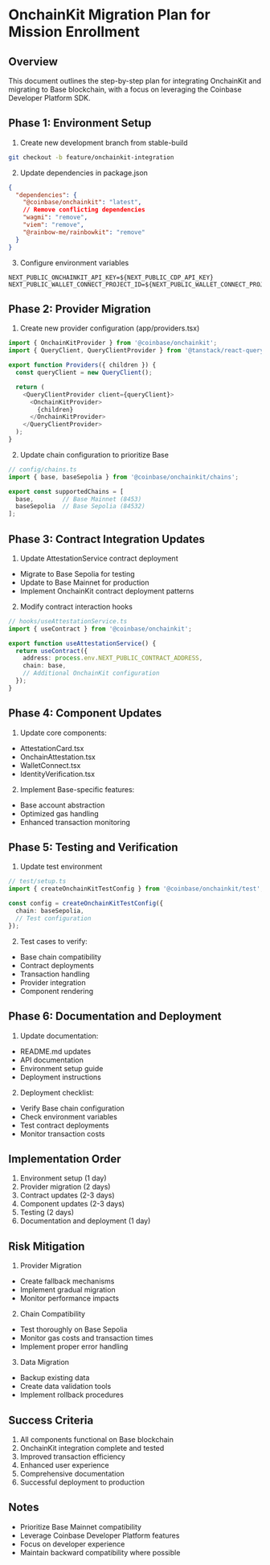 # OnchainKit Migration Plan for Mission Enrollment

## Overview
This document outlines the step-by-step plan for integrating OnchainKit and migrating to Base blockchain, with a focus on leveraging the Coinbase Developer Platform SDK.

## Phase 1: Environment Setup
1. Create new development branch from stable-build
```bash
git checkout -b feature/onchainkit-integration
```

2. Update dependencies in package.json
```json
{
  "dependencies": {
    "@coinbase/onchainkit": "latest",
    // Remove conflicting dependencies
    "wagmi": "remove",
    "viem": "remove",
    "@rainbow-me/rainbowkit": "remove"
  }
}
```

3. Configure environment variables
```env
NEXT_PUBLIC_ONCHAINKIT_API_KEY=${NEXT_PUBLIC_CDP_API_KEY}
NEXT_PUBLIC_WALLET_CONNECT_PROJECT_ID=${NEXT_PUBLIC_WALLET_CONNECT_PROJECT_ID}
```

## Phase 2: Provider Migration
1. Create new provider configuration (app/providers.tsx)
```typescript
import { OnchainKitProvider } from '@coinbase/onchainkit';
import { QueryClient, QueryClientProvider } from '@tanstack/react-query';

export function Providers({ children }) {
  const queryClient = new QueryClient();

  return (
    <QueryClientProvider client={queryClient}>
      <OnchainKitProvider>
        {children}
      </OnchainKitProvider>
    </QueryClientProvider>
  );
}
```

2. Update chain configuration to prioritize Base
```typescript
// config/chains.ts
import { base, baseSepolia } from '@coinbase/onchainkit/chains';

export const supportedChains = [
  base,        // Base Mainnet (8453)
  baseSepolia  // Base Sepolia (84532)
];
```

## Phase 3: Contract Integration Updates
1. Update AttestationService contract deployment
- Migrate to Base Sepolia for testing
- Update to Base Mainnet for production
- Implement OnchainKit contract deployment patterns

2. Modify contract interaction hooks
```typescript
// hooks/useAttestationService.ts
import { useContract } from '@coinbase/onchainkit';

export function useAttestationService() {
  return useContract({
    address: process.env.NEXT_PUBLIC_CONTRACT_ADDRESS,
    chain: base,
    // Additional OnchainKit configuration
  });
}
```

## Phase 4: Component Updates
1. Update core components:
- AttestationCard.tsx
- OnchainAttestation.tsx
- WalletConnect.tsx
- IdentityVerification.tsx

2. Implement Base-specific features:
- Base account abstraction
- Optimized gas handling
- Enhanced transaction monitoring

## Phase 5: Testing and Verification
1. Update test environment
```typescript
// test/setup.ts
import { createOnchainKitTestConfig } from '@coinbase/onchainkit/test';

const config = createOnchainKitTestConfig({
  chain: baseSepolia,
  // Test configuration
});
```

2. Test cases to verify:
- Base chain compatibility
- Contract deployments
- Transaction handling
- Provider integration
- Component rendering

## Phase 6: Documentation and Deployment
1. Update documentation:
- README.md updates
- API documentation
- Environment setup guide
- Deployment instructions

2. Deployment checklist:
- Verify Base chain configuration
- Check environment variables
- Test contract deployments
- Monitor transaction costs

## Implementation Order
1. Environment setup (1 day)
2. Provider migration (2 days)
3. Contract updates (2-3 days)
4. Component updates (2-3 days)
5. Testing (2 days)
6. Documentation and deployment (1 day)

## Risk Mitigation
1. Provider Migration
- Create fallback mechanisms
- Implement gradual migration
- Monitor performance impacts

2. Chain Compatibility
- Test thoroughly on Base Sepolia
- Monitor gas costs and transaction times
- Implement proper error handling

3. Data Migration
- Backup existing data
- Create data validation tools
- Implement rollback procedures

## Success Criteria
1. All components functional on Base blockchain
2. OnchainKit integration complete and tested
3. Improved transaction efficiency
4. Enhanced user experience
5. Comprehensive documentation
6. Successful deployment to production

## Notes
- Prioritize Base Mainnet compatibility
- Leverage Coinbase Developer Platform features
- Focus on developer experience
- Maintain backward compatibility where possible
